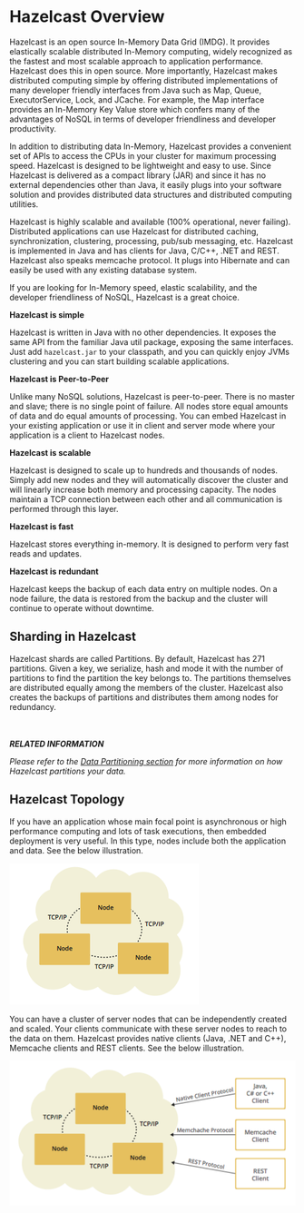 # Hazelcast Overview


Hazelcast is an open source In-Memory Data Grid (IMDG). 
It provides elastically scalable distributed In-Memory computing, widely recognized as the fastest and most scalable
approach to application performance. Hazelcast does this in open source.
More importantly, Hazelcast makes distributed computing simple by offering distributed implementations of many
developer friendly interfaces from Java such as Map, Queue, ExecutorService, Lock, and JCache. For example, the Map
interface provides an In-Memory Key Value store which confers many of the advantages of NoSQL in terms of developer
friendliness and developer productivity.

In addition to distributing data In-Memory, Hazelcast provides a convenient set of APIs to access the CPUs in your
cluster for maximum processing speed.
Hazelcast is designed to be lightweight and easy to use. Since Hazelcast is delivered as a compact library (JAR) and
since it has no external dependencies other than Java, it easily plugs into your software solution and provides
distributed data structures and distributed computing utilities.

Hazelcast is highly scalable and available (100% operational, never failing). Distributed applications can use
Hazelcast for distributed caching, synchronization, clustering, processing, pub/sub messaging, etc. Hazelcast is
implemented in Java and has clients for Java, C/C++, .NET and REST. Hazelcast also speaks memcache protocol. It plugs into Hibernate and can easily be used with any existing database system.

If you are looking for In-Memory speed, elastic scalability, and the developer friendliness of NoSQL, Hazelcast is a
great choice.

**Hazelcast is simple**

Hazelcast is written in Java with no other dependencies. It exposes the same API from the familiar Java util package,
exposing the same interfaces. Just add `hazelcast.jar` to your classpath, and you can quickly enjoy JVMs clustering
and you can start building scalable applications.

**Hazelcast is Peer-to-Peer**

Unlike many NoSQL solutions, Hazelcast is peer-to-peer. There is no master and slave; there is no single point of
failure. All nodes store equal amounts of data and do equal amounts of processing. You can embed Hazelcast in your
existing application or use it in client and server mode where your application is a client to Hazelcast nodes.

**Hazelcast is scalable**

Hazelcast is designed to scale up to hundreds and thousands of nodes. Simply add new nodes and they will
automatically discover the cluster and will linearly increase both memory and processing capacity. The nodes maintain
a TCP connection between each other and all communication is performed through this layer.

**Hazelcast is fast**

Hazelcast stores everything in-memory. It is designed to perform very fast reads and updates.

**Hazelcast is redundant**

Hazelcast keeps the backup of each data entry on multiple nodes. On a node failure, the data is restored from the
backup and the cluster will continue to operate without downtime.

## Sharding in Hazelcast

Hazelcast shards are called Partitions. By default, Hazelcast has 271 partitions. Given a key, we serialize, hash
and mode it with the number of partitions to find the partition the key belongs to. The partitions themselves are
distributed equally among the members of the cluster. Hazelcast also creates the backups of partitions and distributes
them among nodes for redundancy.

<br></br>
***RELATED INFORMATION***

*Please refer to the [Data Partitioning section](#data-partitioning) for more information on how Hazelcast partitions
your data.*


## Hazelcast Topology

If you have an application whose main focal point is asynchronous or high performance computing and lots of task
executions, then embedded deployment is very useful. In this type, nodes include both the application and data.
See the below illustration.

![](images/P2Pcluster.jpg)



You can have a cluster of server nodes that can be independently created and scaled. Your clients communicate with
these server nodes to reach to the data on them. Hazelcast provides native clients (Java, .NET and C++), Memcache
clients and REST clients. See the below illustration.

![](images/CSCluster.jpg)

